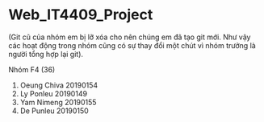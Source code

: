 # Web_IT4409_Project
(Git cũ của nhóm em bị lỡ xóa cho nên chúng em đã tạo git mới. Như vậy các hoạt động trong nhóm cũng có sự thay đổi một chút vì nhóm trưởng là người tổng hợp lại git).

Nhóm F4 (36)
1. Oeung Chiva  20190154
2. Ly Ponleu    20190149 
3. Yam Nimeng   20190155
4. De Punleu    20190150

